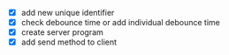 - [x] add new unique identifier
- [x] check debounce time or add individual debounce time
- [x] create server program
- [x] add send method to client
